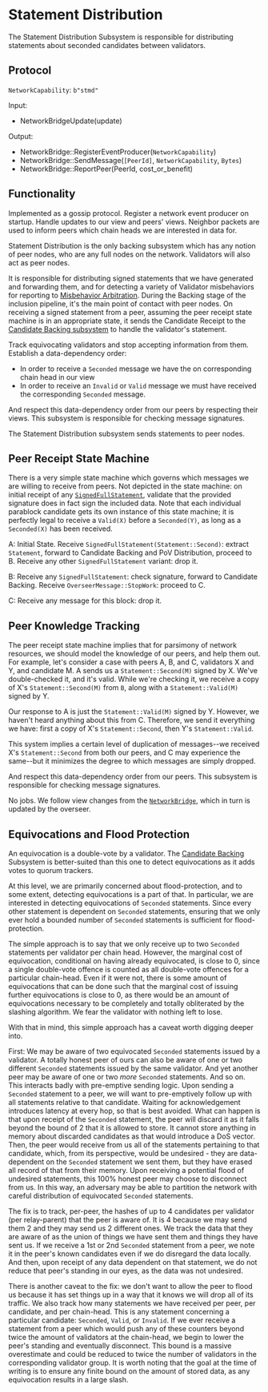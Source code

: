 # Statement Distribution

The Statement Distribution Subsystem is responsible for distributing statements about seconded candidates between validators.

## Protocol

`NetworkCapability`: `b"stmd"`

Input:

- NetworkBridgeUpdate(update)

Output:

- NetworkBridge::RegisterEventProducer(`NetworkCapability`)
- NetworkBridge::SendMessage(`[PeerId]`, `NetworkCapability`, `Bytes`)
- NetworkBridge::ReportPeer(PeerId, cost_or_benefit)

## Functionality

Implemented as a gossip protocol. Register a network event producer on startup. Handle updates to our view and peers' views. Neighbor packets are used to inform peers which chain heads we are interested in data for.

Statement Distribution is the only backing subsystem which has any notion of peer nodes, who are any full nodes on the network. Validators will also act as peer nodes.

It is responsible for distributing signed statements that we have generated and forwarding them, and for detecting a variety of Validator misbehaviors for reporting to [Misbehavior Arbitration](../utility/misbehavior-arbitration.md). During the Backing stage of the inclusion pipeline, it's the main point of contact with peer nodes. On receiving a signed statement from a peer, assuming the peer receipt state machine is in an appropriate state, it sends the Candidate Receipt to the [Candidate Backing subsystem](candidate-backing.md) to handle the validator's statement.

Track equivocating validators and stop accepting information from them. Establish a data-dependency order:

- In order to receive a `Seconded` message we have the on corresponding chain head in our view
- In order to receive an `Invalid` or `Valid` message we must have received the corresponding `Seconded` message.

And respect this data-dependency order from our peers by respecting their views. This subsystem is responsible for checking message signatures.

The Statement Distribution subsystem sends statements to peer nodes.

## Peer Receipt State Machine

There is a very simple state machine which governs which messages we are willing to receive from peers. Not depicted in the state machine: on initial receipt of any [`SignedFullStatement`](../../types/backing.md#signed-statement-type), validate that the provided signature does in fact sign the included data. Note that each individual parablock candidate gets its own instance of this state machine; it is perfectly legal to receive a `Valid(X)` before a `Seconded(Y)`, as long as a `Seconded(X)` has been received.

A: Initial State. Receive `SignedFullStatement(Statement::Second)`: extract `Statement`, forward to Candidate Backing and PoV Distribution, proceed to B. Receive any other `SignedFullStatement` variant: drop it.

B: Receive any `SignedFullStatement`: check signature, forward to Candidate Backing. Receive `OverseerMessage::StopWork`: proceed to C.

C: Receive any message for this block: drop it.

## Peer Knowledge Tracking

The peer receipt state machine implies that for parsimony of network resources, we should model the knowledge of our peers, and help them out. For example, let's consider a case with peers A, B, and C, validators X and Y, and candidate M. A sends us a `Statement::Second(M)` signed by X. We've double-checked it, and it's valid. While we're checking it, we receive a copy of X's `Statement::Second(M)` from `B`, along with a `Statement::Valid(M)` signed by Y.

Our response to A is just the `Statement::Valid(M)` signed by Y. However, we haven't heard anything about this from C. Therefore, we send it everything we have: first a copy of X's `Statement::Second`, then Y's `Statement::Valid`.

This system implies a certain level of duplication of messages--we received X's `Statement::Second` from both our peers, and C may experience the same--but it minimizes the degree to which messages are simply dropped.

And respect this data-dependency order from our peers. This subsystem is responsible for checking message signatures.

No jobs. We follow view changes from the [`NetworkBridge`](../utility/network-bridge.md), which in turn is updated by the overseer.

## Equivocations and Flood Protection

An equivocation is a double-vote by a validator. The [Candidate Backing](candidate-backing.md) Subsystem is better-suited than this one to detect equivocations as it adds votes to quorum trackers.

At this level, we are primarily concerned about flood-protection, and to some extent, detecting equivocations is a part of that. In particular, we are interested in detecting equivocations of `Seconded` statements. Since every other statement is dependent on `Seconded` statements, ensuring that we only ever hold a bounded number of `Seconded` statements is sufficient for flood-protection.

The simple approach is to say that we only receive up to two `Seconded` statements per validator per chain head. However, the marginal cost of equivocation, conditional on having already equivocated, is close to 0, since a single double-vote offence is counted as all double-vote offences for a particular chain-head. Even if it were not, there is some amount of equivocations that can be done such that the marginal cost of issuing further equivocations is close to 0, as there would be an amount of equivocations necessary to be completely and totally obliterated by the slashing algorithm. We fear the validator with nothing left to lose.

With that in mind, this simple approach has a caveat worth digging deeper into.

First: We may be aware of two equivocated `Seconded` statements issued by a validator. A totally honest peer of ours can also be aware of one or two different `Seconded` statements issued by the same validator. And yet another peer may be aware of one or two _more_ `Seconded` statements. And so on. This interacts badly with pre-emptive sending logic. Upon sending a `Seconded` statement to a peer, we will want to pre-emptively follow up with all statements relative to that candidate. Waiting for acknowledgement introduces latency at every hop, so that is best avoided. What can happen is that upon receipt of the `Seconded` statement, the peer will discard it as it falls beyond the bound of 2 that it is allowed to store. It cannot store anything in memory about discarded candidates as that would introduce a DoS vector. Then, the peer would receive from us all of the statements pertaining to that candidate, which, from its perspective, would be undesired - they are data-dependent on the `Seconded` statement we sent them, but they have erased all record of that from their memory. Upon receiving a potential flood of undesired statements, this 100% honest peer may choose to disconnect from us. In this way, an adversary may be able to partition the network with careful distribution of equivocated `Seconded` statements.

The fix is to track, per-peer, the hashes of up to 4 candidates per validator (per relay-parent) that the peer is aware of. It is 4 because we may send them 2 and they may send us 2 different ones. We track the data that they are aware of as the union of things we have sent them and things they have sent us. If we receive a 1st or 2nd `Seconded` statement from a peer, we note it in the peer's known candidates even if we do disregard the data locally. And then, upon receipt of any data dependent on that statement, we do not reduce that peer's standing in our eyes, as the data was not undesired.

There is another caveat to the fix: we don't want to allow the peer to flood us because it has set things up in a way that it knows we will drop all of its traffic.
We also track how many statements we have received per peer, per candidate, and per chain-head. This is any statement concerning a particular candidate: `Seconded`, `Valid`, or `Invalid`. If we ever receive a statement from a peer which would push any of these counters beyond twice the amount of validators at the chain-head, we begin to lower the peer's standing and eventually disconnect. This bound is a massive overestimate and could be reduced to twice the number of validators in the corresponding validator group. It is worth noting that the goal at the time of writing is to ensure any finite bound on the amount of stored data, as any equivocation results in a large slash.
